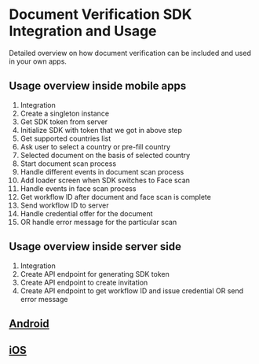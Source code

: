 # Document Verification SDK Integration and Usage

Detailed overview on how document verification can be included and used in your own apps.

## Usage overview inside mobile apps

1. Integration
2. Create a singleton instance
3. Get SDK token from server
4. Initialize SDK with token that we got in above step
5. Get supported countries list
6. Ask user to select a country or pre-fill country
7. Selected document on the basis of selected country
8. Start document scan process
9. Handle different events in document scan process
10. Add loader screen when SDK switches to Face scan
11. Handle events in face scan process
12. Get workflow ID after document and face scan is complete
13. Send workflow ID to server
14. Handle credential offer for the document
15. OR handle error message for the particular scan

## Usage overview inside server side

1. Integration
2. Create API endpoint for generating SDK token
3. Create API endpoint to create invitation
4. Create API endpoint to get workflow ID and issue credential OR send error message

## [Android](./android.md)

## [iOS](./ios.md)
